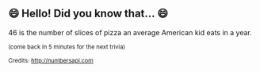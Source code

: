 ## 😄 Hello! Did you know that... 😄
46 is the number of slices of pizza an average American kid eats in a year.

<sup>(come back in 5 minutes for the next trivia)</sup>


<sup>Credits: http://numbersapi.com</sup>
